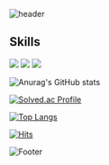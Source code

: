 <!-- 헤더 -->
![header](https://capsule-render.vercel.app/api?type=Slice&color=0:ABD4BE,100:8CAD9C&height=200&section=header&text=Hello%World&fontSize=80)

<!-- 뱃지 -->
<h2>Skills</h2>
<div>
  <!-- JavaScript -->
  <a href="" target="_blank"><img src="https://img.shields.io/badge/JavaScript-F7DF1E?style=flat-square&logo=JavaScript&logoColor=white"/></a>
  <!-- HTML5 -->
  <a href="" target="_blank"><img src="https://img.shields.io/badge/HTML5-E34F26?style=flat-square&logo=HTML5&logoColor=white"/></a>
  <!-- CSS 3 -->
  <a href="" target="_blank"><img src="https://img.shields.io/badge/CSS3-1572B6?style=flat-square&logo=CSS3&logoColor=white"/></a>
</div>

<!-- GitHub스탯 -->
![Anurag's GitHub stats](https://github-readme-stats.vercel.app/api?username=mabaem&show_icons=true&theme=radical)

<!-- 백준티어 -->
[![Solved.ac Profile](http://mazassumnida.wtf/api/v2/generate_badge?boj=jyeji75)](https://solved.ac/jyeji75/)

<!-- GitHub 사용 언어 -->
[![Top Langs](https://github-readme-stats.vercel.app/api/top-langs/?username=mabaem)](https://github.com/mabaem/github-readme-stats)


<!-- 방문수 -->
[![Hits](https://hits.seeyoufarm.com/api/count/incr/badge.svg?url=https%3A%2F%2Fgithub.com%2Fmabaem&count_bg=%2379C83D&title_bg=%23555555&icon=&icon_color=%23E7E7E7&title=hits&edge_flat=false)](https://hits.seeyoufarm.com)


<!-- 푸터 -->
![Footer](https://capsule-render.vercel.app/api?type=Rect&color=0:ABD4BE,100:8CAD9C&height=10&section=footer)
